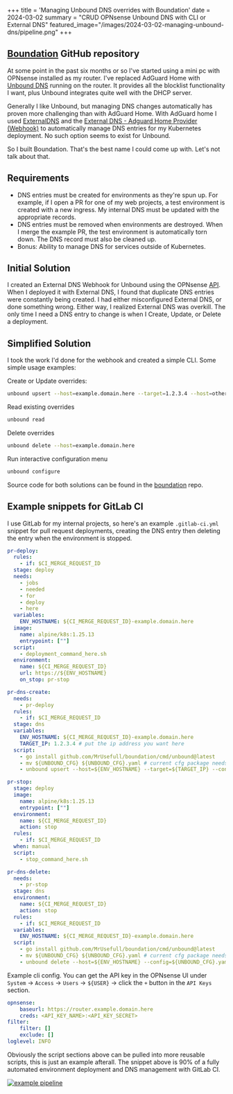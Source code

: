 +++
title = 'Managing Unbound DNS overrides with Boundation'
date = 2024-03-02
summary = "CRUD OPNsense Unbound DNS with CLI or External DNS"
featured_image="/images/2024-03-02-managing-unbound-dns/pipeline.png"
+++

## [Boundation](https://github.com/MrUsefull/boundation) GitHub repository

At some point in the past six months or so I've started using a mini pc with OPNsense installed as my router. I've replaced AdGuard Home with [Unbound DNS](https://docs.opnsense.org/manual/unbound.html) running on the router. It provides all the blocklist functionality I want, plus Unbound integrates quite well with the DHCP server.

Generally I like Unbound, but managing DNS changes automatically has proven more challenging than with AdGuard Home. With AdGuard home I used [ExternalDNS](https://github.com/kubernetes-sigs/external-dns) and the [External DNS - Adguard Home Provider (Webhook)](https://github.com/muhlba91/external-dns-provider-adguard) to automatically manage DNS entries for my Kubernetes deployment. No such option seems to exist for Unbound.

So I built Boundation. That's the best name I could come up with. Let's not talk about that.

## Requirements

- DNS entries must be created for environments as they're spun up. For example, if I open a PR for one of my web projects, a test environment is created with a new ingress. My internal DNS must be updated with the appropriate records.
- DNS entries must be removed when environments are destroyed. When I merge the example PR, the test environment is automatically torn down. The DNS record must also be cleaned up.
- Bonus: Ability to manage DNS for services outside of Kubernetes.

## Initial Solution

I created an External DNS Webhook for Unbound using the OPNsense [API](https://docs.opnsense.org/development/api/core/unbound.html). When I deployed it with External DNS, I found that duplicate DNS entries were constantly being created. I had either misconfigured External DNS, or done something wrong. Either way, I realized External DNS was overkill. The only time I need a DNS entry to change is when I Create, Update, or Delete a deployment.

## Simplified Solution

I took the work I'd done for the webhook and created a simple CLI. Some simple usage examples:

Create or Update overrides:

```bash
unbound upsert --host=example.domain.here --target=1.2.3.4 --host=other.host.com --target=5.6.7.8
```

Read existing overrides

```bash
unbound read
```

Delete overrides

```bash
unbound delete --host=example.domain.here
```

Run interactive configuration menu

```bash
unbound configure
```

Source code for both solutions can be found in the [boundation](https://github.com/MrUsefull/boundation) repo.

## Example snippets for GitLab CI

I use GitLab for my internal projects, so here's an example `.gitlab-ci.yml` snippet for pull request deployments, creating the DNS entry then deleting the entry when the environment is stopped.

```yaml
pr-deploy:
  rules:
    - if: $CI_MERGE_REQUEST_ID
  stage: deploy
  needs:
    - jobs
    - needed
    - for
    - deploy
    - here
  variables:
    ENV_HOSTNAME: ${CI_MERGE_REQUEST_ID}-example.domain.here
  image:
    name: alpine/k8s:1.25.13
    entrypoint: [""]
  script:
    - deployment_command_here.sh
  environment:
    name: ${CI_MERGE_REQUEST_ID}
    url: https://${ENV_HOSTNAME}
    on_stop: pr-stop

pr-dns-create:
  needs:
    - pr-deploy
  rules:
    - if: $CI_MERGE_REQUEST_ID
  stage: dns
  variables:
    ENV_HOSTNAME: ${CI_MERGE_REQUEST_ID}-example.domain.here
    TARGET_IP: 1.2.3.4 # put the ip address you want here
  script:
    - go install github.com/MrUsefull/boundation/cmd/unbound@latest
    - mv ${UNBOUND_CFG} ${UNBOUND_CFG}.yaml # current cfg package needs a .yaml extension. May change.
    - unbound upsert --host=${ENV_HOSTNAME} --target=${TARGET_IP} --config=${UNBOUND_CFG}.yaml

pr-stop:
  stage: deploy
  image:
    name: alpine/k8s:1.25.13
    entrypoint: [""]
  environment:
    name: ${CI_MERGE_REQUEST_ID}
    action: stop
  rules:
    - if: $CI_MERGE_REQUEST_ID
  when: manual
  script:
    - stop_command_here.sh

pr-dns-delete:
  needs:
    - pr-stop
  stage: dns
  environment:
    name: ${CI_MERGE_REQUEST_ID}
    action: stop
  rules:
    - if: $CI_MERGE_REQUEST_ID
  variables:
    ENV_HOSTNAME: ${CI_MERGE_REQUEST_ID}-example.domain.here
  script:
    - go install github.com/MrUsefull/boundation/cmd/unbound@latest
    - mv ${UNBOUND_CFG} ${UNBOUND_CFG}.yaml # current cfg package needs a .yaml extension. May change.
    - unbound delete --host=${ENV_HOSTNAME} --config=${UNBOUND_CFG}.yaml


```

Example cli config. You can get the API key in the OPNsense UI under `System` -> `Access` -> `Users` -> `${USER}` -> click the `+` button in the `API Keys` section.

```yaml
opnsense:
    baseurl: https://router.example.domain.here
    creds: <API_KEY_NAME>:<API_KEY_SECRET>
filter:
    filter: []
    exclude: []
loglevel: INFO

```

Obviously the script sections above can be pulled into more reusable scripts, this is just an example afterall. The snippet above is 90% of a fully automated environment deployment and DNS management with GitLab CI.

[![example pipeline](/images/2024-03-02-managing-unbound-dns/pipeline.png)](/images/2024-03-02-managing-unbound-dns/pipeline.png)